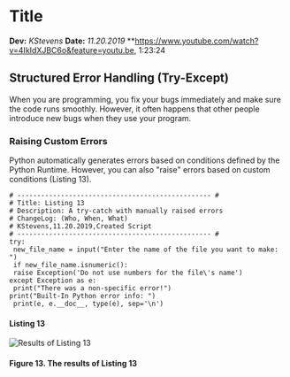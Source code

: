 # Title
**Dev:** *KStevens*
**Date:** *11.20.2019*
**https://www.youtube.com/watch?v=4IkIdXJBC6o&feature=youtu.be, 1:23:24

## Structured Error Handling (Try-Except)
When you are programming, you fix your bugs immediately and make sure the code
runs smoothly. However, it often happens that other people introduce new bugs
when they use your program.

### Raising Custom Errors
Python automatically generates errors based on conditions defined by the
Python Runtime. However, you can also "raise" errors based on custom
conditions (Listing 13).

```
# ------------------------------------------------- #
# Title: Listing 13
# Description: A try-catch with manually raised errors
# ChangeLog: (Who, When, What)
# KStevens,11.20.2019,Created Script
# ------------------------------------------------- #
try:
 new_file_name = input("Enter the name of the file you want to make: ")
 if new_file_name.isnumeric():
 raise Exception('Do not use numbers for the file\'s name')
except Exception as e:
 print("There was a non-specific error!")
print("Built-In Python error info: ")
 print(e, e.__doc__, type(e), sep='\n')
```
#### Listing 13

![Results of Listing 13](https://github.com/ksteve3/ITFnd100-Mod07/blob/master/docs/Snips/test%20github%20image.PNG "Results of Listing 13")
#### Figure 13. The results of Listing 13


